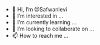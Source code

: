- 👋 Hi, I’m @Safwanlevi
- 👀 I’m interested in ...
- 🌱 I’m currently learning ...
- 💞️ I’m looking to collaborate on ...
- 📫 How to reach me ...

<!---
Safwanlevi/Safwanlevi is a ✨ special ✨ repository because its `README.md` (this file) appears on your GitHub profile.
You can click the Preview link to take a look at your changes.
--->
